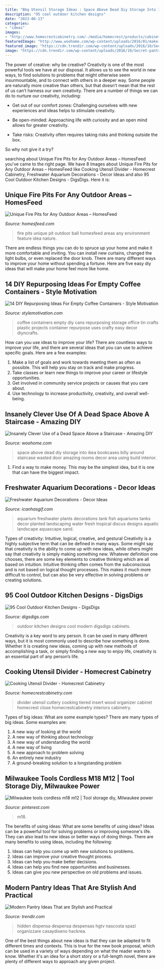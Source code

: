 ```yaml
---
title: "Bbq Utensil Storage Ideas : Space Above Dead Diy Storage Into Ikea Bookcases Billy Around Staircase Wasted Door Amazing Rooms Decor Area Using Build Interior"
description: "95 cool outdoor kitchen designs"
date: "2023-06-13"
categories:
- "ideas"
images:
- "http://www.homecrestcabinetry.com/-/media/homecrest/products/cabinet_interiors/hscutlerydivdrwrcchs.jpg"
featuredImage: "http://www.woohome.com/wp-content/uploads/2016/01/make-use-of-dead-space-6.jpg"
featured_image: "https://cdn.trendir.com/wp-content/uploads/2016/10/Secret-pantry-900x1200.jpeg"
image: "https://cdn.trendir.com/wp-content/uploads/2016/10/Secret-pantry-900x1200.jpeg"
---
```



The power of creative: why be creative?
Creativity is one of the most powerful tools we have at our disposal. It allows us to see the world in new ways, to find solutions to problems that might otherwise seem insurmountable, and to connect with others in a deeper way.
Some people are naturally more creative than others, but that doesn’t mean that the rest of us can’t harness our own creativity. There are a number of things we can do to nurture our creativity, including:

- Get out of our comfort zones: Challenging ourselves with new experiences and ideas helps to stimulate creativity.

- Be open-minded: Approaching life with curiosity and an open mind allows for greater creativity.

- Take risks: Creativity often requires taking risks and thinking outside the box.

So why not give it a try?

	

		
searching about Unique Fire Pits for Any Outdoor Areas – HomesFeed you've came to the right page. We have 8 Images about Unique Fire Pits for Any Outdoor Areas – HomesFeed like Cooking Utensil Divider - Homecrest Cabinetry, Freshwater Aquarium Decorations - Decor Ideas and also 95 Cool Outdoor Kitchen Designs - DigsDigs. Here it is:
		
    
## Unique Fire Pits For Any Outdoor Areas – HomesFeed

<img loading=lazy src="https://homesfeed.com/wp-content/uploads/2015/12/Ball-fire-pit-with-nature-feature-idea.jpg" onerror="this.onerror=null;this.src='https://tse1.mm.bing.net/th?id=OIP.W8z0NNnYjn2qXJKX-LbozgHaNR&amp;pid=15.1';" alt="Unique Fire Pits for Any Outdoor Areas – HomesFeed">

_Source: homesfeed.com_

>fire pits unique pit outdoor ball homesfeed areas any environment feature idea nature. 

	

There are endless things you can do to spruce up your home and make it more comfortable and inviting. You can install new curtains, changed the light bulbs, or even replaced the door knob. There are many different ways to improve your home without spending a fortune. Here are five easy diy ideas that will make your home feel more like home.

    
## 14 DIY Repurposing Ideas For Empty Coffee Containers - Style Motivation

<img loading=lazy src="https://www.diyncrafts.com/wp-content/uploads/2017/05/9-rustic-tin-organizers.jpg" onerror="this.onerror=null;this.src='https://tse3.mm.bing.net/th?id=OIP.lvUTGqMKeEIlTwOX2_5mLgHaPp&amp;pid=15.1';" alt="14 DIY Repurposing Ideas For Empty Coffee Containers - Style Motivation">

_Source: stylemotivation.com_

>coffee containers empty diy cans repurposing storage office tin crafts plastic projects container repurpose uses crafty easy decor diyncrafts. 

	

How can you use ideas to improve your life?
There are countless ways to improve your life, and there are several ideas that you can use to achieve specific goals. Here are a few examples: 
1. Make a list of goals and work towards meeting them as often as possible. This will help you stay on track and make progress.
2. Take classes or learn new things to improve your career or lifestyle opportunities.
3. Get involved in community service projects or causes that you care about.
4. Use technology to increase productivity, creativity, and overall well-being.

    
## Insanely Clever Use Of A Dead Space Above A Staircase - Amazing DIY

<img loading=lazy src="http://www.woohome.com/wp-content/uploads/2016/01/make-use-of-dead-space-6.jpg" onerror="this.onerror=null;this.src='https://tse2.mm.bing.net/th?id=OIP.5LDr2ZT3HsthZXMWOBPmqgHaLS&amp;pid=15.1';" alt="Insanely Clever Use of a Dead Space Above a Staircase - Amazing DIY">

_Source: woohome.com_

>space above dead diy storage into ikea bookcases billy around staircase wasted door amazing rooms decor area using build interior. 

	

1) Find a way to make money. This may be the simplest idea, but it is one that can have the biggest impact.

    
## Freshwater Aquarium Decorations - Decor Ideas

<img loading=lazy src="https://www.icanhasgif.com/wp-content/uploads/2016/03/Freshwater-Aquarium-Decorations.jpg" onerror="this.onerror=null;this.src='https://tse2.mm.bing.net/th?id=OIP.cBtKfxCO21CL7TKShd-4yAHaE8&amp;pid=15.1';" alt="Freshwater Aquarium Decorations - Decor Ideas">

_Source: icanhasgif.com_

>aquarium freshwater plants decorations tank fish aquariums tanks decor planted landscaping water fresh tropical discus designs aquatic landscape aquascape sand. 

	

Types of creativity: Intuitive, logical, creative, and gestural
Creativity is a highly subjective term that can be defined in many ways. Some might say that creativity is the ability to come up with new ideas, while others might say that creativity is simply making something new. Whatever definition one chooses, there are some key elements to creative thinking which are all based on intuition. Intuitive thinking often comes from the subconscious and is not based on logical thought processes. This makes it much more difficult to control, but can also be very effective in solving problems or creating solutions.

    
## 95 Cool Outdoor Kitchen Designs - DigsDigs

<img loading=lazy src="https://www.digsdigs.com/photos/2013/06/56-cool-outdoor-kitchen-designs-36.jpg" onerror="this.onerror=null;this.src='https://tse2.mm.bing.net/th?id=OIP.N58mmq8zkQURRi8Bco6xnQHaHa&amp;pid=15.1';" alt="95 Cool Outdoor Kitchen Designs - DigsDigs">

_Source: digsdigs.com_

>outdoor kitchen designs cool modern digsdigs cabinets. 

	

Creativity is a key word to any person. It can be used in many different ways, but it is most commonly used to describe how something is done. Whether it is creating new ideas, coming up with new methods of accomplishing a task, or simply finding a new way to enjoy life, creativity is an essential part of any person’s life.

    
## Cooking Utensil Divider - Homecrest Cabinetry

<img loading=lazy src="http://www.homecrestcabinetry.com/-/media/homecrest/products/cabinet_interiors/hscutlerydivdrwrcchs.jpg" onerror="this.onerror=null;this.src='https://tse2.mm.bing.net/th?id=OIP.v2LeEaiX4ivfDb25JWVDXwHaLH&amp;pid=15.1';" alt="Cooking Utensil Divider - Homecrest Cabinetry">

_Source: homecrestcabinetry.com_

>divider utensil cutlery cooking tiered insert wood organizer cabinet homecrest close homecrestcabinetry interiors cabinetry. 

	

Types of big ideas: What are some example types?
There are many types of big ideas. Some examples are:
1. A new way of looking at the world 
2. A new way of thinking about technology 
3. A new way of understanding the world 
4. A new way of living 
5. A new approach to problem solving 
6. An entirely new industry 
7. A ground-breaking solution to a longstanding problem 

    
## Milwaukee Tools Cordless M18 M12 | Tool Storage Diy, Milwaukee Power

<img loading=lazy src="https://i.pinimg.com/736x/c8/69/11/c869113f6f4154bc5e6f17f1f5cafe55.jpg" onerror="this.onerror=null;this.src='https://tse1.mm.bing.net/th?id=OIP.SILGie2bfldMNOVcLvo-EgHaLY&amp;pid=15.1';" alt="Milwaukee tools cordless m18 m12 | Tool storage diy, Milwaukee power">

_Source: pinterest.com_

>m18. 

	

The benefits of using ideas: What are some benefits of using ideas?
Ideas can be a powerful tool for solving problems or improving someone's life. They can also lead to new ideas or better ways of doing things. There are many benefits to using ideas, including the following: 
1. Ideas can help you come up with new solutions to problems.
2. Ideas can improve your creative thought process. 
3. Ideas can help you make better decisions. 
4. Ideas can help you find new opportunities and businesses. 
5. Ideas can give you new perspective on old problems and issues.

    
## Modern Pantry Ideas That Are Stylish And Practical

<img loading=lazy src="https://cdn.trendir.com/wp-content/uploads/2016/10/Secret-pantry-900x1200.jpeg" onerror="this.onerror=null;this.src='https://tse2.mm.bing.net/th?id=OIP.NrrLiWcRf9NuRTxFvSMhgAHaJ4&amp;pid=15.1';" alt="Modern Pantry Ideas That are Stylish and Practical">

_Source: trendir.com_

>hidden dispensa despensa despensas hgtv nascosta spazi organizzare casaydiseno hackrea. 

	

One of the best things about new ideas is that they can be adapted to fit different times and contexts. This is true for the new book proposal, which can be used in a variety of ways depending on what the reader wants to know. Whether it's an idea for a short story or a full-length novel, there are plenty of different ways to approach any given project.

